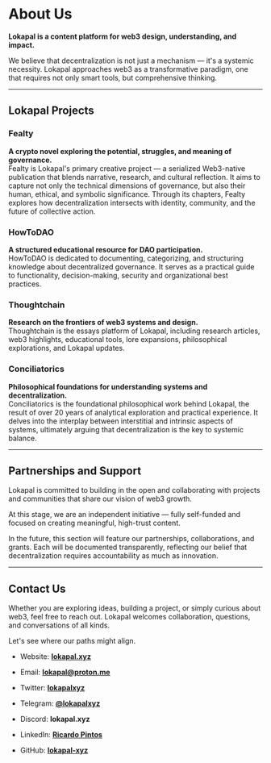 # About Us 

**Lokapal is a content platform for web3 design, understanding, and impact.**

We believe that decentralization is not just a mechanism — it's a systemic necessity. Lokapal approaches web3 as a transformative paradigm, one that requires not only smart tools, but comprehensive thinking.

---

## Lokapal Projects

### Fealty  
**A crypto novel exploring the potential, struggles, and meaning of governance.**  
Fealty is Lokapal's primary creative project — a serialized Web3-native publication that blends narrative, research, and cultural reflection. It aims to capture not only the technical dimensions of governance, but also their human, ethical, and symbolic significance. Through its chapters, Fealty explores how decentralization intersects with identity, community, and the future of collective action.


### HowToDAO
**A structured educational resource for DAO participation.**  
HowToDAO is dedicated to documenting, categorizing, and structuring knowledge about decentralized governance. It serves as a practical guide to functionality, decision-making, security and organizational best practices.


### Thoughtchain
**Research on the frontiers of web3 systems and design.**  
Thoughtchain is the essays platform of Lokapal, including research articles, web3 highlights, educational tools, lore expansions, philosophical explorations, and Lokapal updates.


### Conciliatorics  
**Philosophical foundations for understanding systems and decentralization.**  
Conciliatorics is the foundational philosophical work behind Lokapal, the result of over 20 years of analytical exploration and practical experience. It delves into the interplay between interstitial and intrinsic aspects of systems, ultimately arguing that decentralization is the key to systemic balance.

---

## Partnerships and Support

Lokapal is committed to building in the open and collaborating with projects and communities that share our vision of web3 growth.  

At this stage, we are an independent initiative — fully self-funded and focused on creating meaningful, high-trust content.  

In the future, this section will feature our partnerships, collaborations, and grants. Each will be documented transparently, reflecting our belief that decentralization requires accountability as much as innovation.  

---

## Contact Us

Whether you are exploring ideas, building a project, or simply curious about web3, feel free to reach out. Lokapal welcomes collaboration, questions, and conversations of all kinds.

Let's see where our paths might align.

- Website: **[lokapal.xyz](https://www.lokapal.xyz/)**

- Email: **[lokapal@proton.me](mailto:lokapal@proton.me)**

- Twitter: **[lokapalxyz](https://x.com/lokapalxyz)**

- Telegram: **[@lokapalxyz](https://t.me/lokapalxyz)**

- Discord: **lokapal.xyz**

- LinkedIn: **[Ricardo Pintos](https://www.linkedin.com/in/ricardopintos/)**

- GitHub: **[lokapal-xyz](https://github.com/lokapal-xyz)** 
